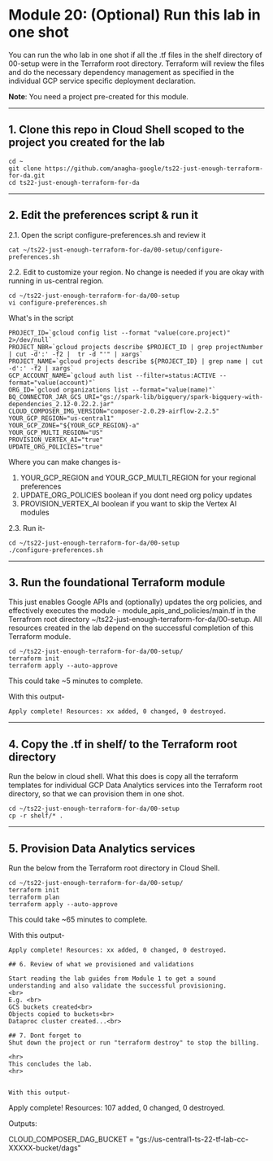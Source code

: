# Module 20: (Optional) Run this lab in one shot

You can run the who lab in one shot if all the .tf files in the shelf directory of 00-setup were in the Terraform root directory. Terraform will review the files and do the necessary dependency management as specified in the individual GCP service specific deployment declaration.

**Note**: You need a project pre-created for this module. 

<hr>

## 1. Clone this repo in Cloud Shell scoped to the project you created for the lab

```
cd ~
git clone https://github.com/anagha-google/ts22-just-enough-terraform-for-da.git
cd ts22-just-enough-terraform-for-da
```

<hr>

## 2. Edit the preferences script & run it

2.1. Open the script configure-preferences.sh and review it
```
cat ~/ts22-just-enough-terraform-for-da/00-setup/configure-preferences.sh
```

2.2. Edit to customize your region. No change is needed if you are okay with running in us-central region.

```
cd ~/ts22-just-enough-terraform-for-da/00-setup
vi configure-preferences.sh
```

What's in the script
```
PROJECT_ID=`gcloud config list --format "value(core.project)" 2>/dev/null`
PROJECT_NBR=`gcloud projects describe $PROJECT_ID | grep projectNumber | cut -d':' -f2 |  tr -d "'" | xargs`
PROJECT_NAME=`gcloud projects describe ${PROJECT_ID} | grep name | cut -d':' -f2 | xargs`
GCP_ACCOUNT_NAME=`gcloud auth list --filter=status:ACTIVE --format="value(account)"`
ORG_ID=`gcloud organizations list --format="value(name)"`
BQ_CONNECTOR_JAR_GCS_URI="gs://spark-lib/bigquery/spark-bigquery-with-dependencies_2.12-0.22.2.jar"
CLOUD_COMPOSER_IMG_VERSION="composer-2.0.29-airflow-2.2.5"
YOUR_GCP_REGION="us-central1"
YOUR_GCP_ZONE="${YOUR_GCP_REGION}-a"
YOUR_GCP_MULTI_REGION="US"
PROVISION_VERTEX_AI="true"
UPDATE_ORG_POLICIES="true"
```

Where you can make changes is-
1. YOUR_GCP_REGION and YOUR_GCP_MULTI_REGION for your regional preferences
2. UPDATE_ORG_POLICIES boolean if you dont need org policy updates
3. PROVISION_VERTEX_AI boolean if you want to skip the Vertex AI modules


2.3. Run it-
```
cd ~/ts22-just-enough-terraform-for-da/00-setup
./configure-preferences.sh
```

<hr>

## 3. Run the foundational Terraform module

This just enables Google APIs and (optionally) updates the org policies, and effectively executes the module - module_apis_and_policies/main.tf in the Terrafrom root directory ~/ts22-just-enough-terraform-for-da/00-setup. All resources created in the lab depend on the successful completion of this Terraform module.


```
cd ~/ts22-just-enough-terraform-for-da/00-setup/
terraform init
terraform apply --auto-approve
```

This could take ~5 minutes to complete.

With this output-
```
Apply complete! Resources: xx added, 0 changed, 0 destroyed.
```

<hr>

## 4. Copy the .tf in shelf/ to the Terraform root directory

Run the below in cloud shell. What this does is copy all the terraform templates for individual GCP Data Analytics services into the Terraform root directory, so that we can provision them in one shot.

```
cd ~/ts22-just-enough-terraform-for-da/00-setup
cp -r shelf/* .
```

<hr>

## 5. Provision Data Analytics services

Run the below from the Terraform root directory in Cloud Shell.

```
cd ~/ts22-just-enough-terraform-for-da/00-setup/
terraform init
terraform plan
terraform apply --auto-approve
```

This could take ~65 minutes to complete.

With this output-
```
Apply complete! Resources: xx added, 0 changed, 0 destroyed.

## 6. Review of what we provisioned and validations

Start reading the lab guides from Module 1 to get a sound understanding and also validate the successful provisioning.
<br>
E.g. <br>
GCS buckets created<br>
Objects copied to buckets<br>
Dataproc cluster created...<br>

## 7. Dont forget to
Shut down the project or run "terraform destroy" to stop the billing.

<hr>
This concludes the lab.
<hr>


With this output-
```
Apply complete! Resources: 107 added, 0 changed, 0 destroyed.

Outputs:

CLOUD_COMPOSER_DAG_BUCKET = "gs://us-central1-ts-22-tf-lab-cc-XXXXX-bucket/dags"
```
